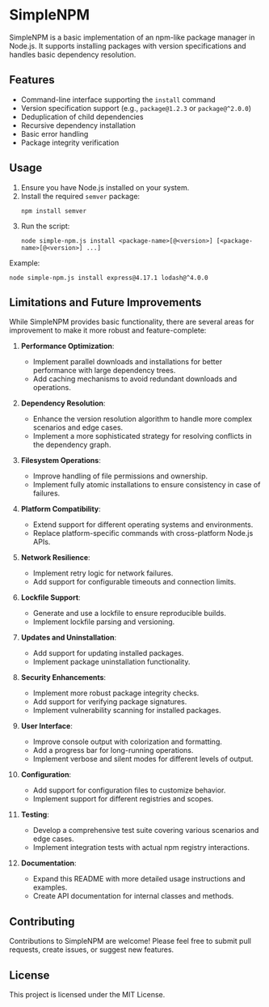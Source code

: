 # SimpleNPM

SimpleNPM is a basic implementation of an npm-like package manager in Node.js. It supports installing packages with version specifications and handles basic dependency resolution.

## Features

- Command-line interface supporting the `install` command
- Version specification support (e.g., `package@1.2.3` or `package@^2.0.0`)
- Deduplication of child dependencies
- Recursive dependency installation
- Basic error handling
- Package integrity verification

## Usage

1. Ensure you have Node.js installed on your system.
2. Install the required `semver` package:
   ```
   npm install semver
   ```
3. Run the script:
   ```
   node simple-npm.js install <package-name>[@<version>] [<package-name>[@<version>] ...]
   ```

Example:
```
node simple-npm.js install express@4.17.1 lodash@^4.0.0
```

## Limitations and Future Improvements

While SimpleNPM provides basic functionality, there are several areas for improvement to make it more robust and feature-complete:

1. **Performance Optimization**: 
   - Implement parallel downloads and installations for better performance with large dependency trees.
   - Add caching mechanisms to avoid redundant downloads and operations.

2. **Dependency Resolution**:
   - Enhance the version resolution algorithm to handle more complex scenarios and edge cases.
   - Implement a more sophisticated strategy for resolving conflicts in the dependency graph.

3. **Filesystem Operations**:
   - Improve handling of file permissions and ownership.
   - Implement fully atomic installations to ensure consistency in case of failures.

4. **Platform Compatibility**:
   - Extend support for different operating systems and environments.
   - Replace platform-specific commands with cross-platform Node.js APIs.

5. **Network Resilience**:
   - Implement retry logic for network failures.
   - Add support for configurable timeouts and connection limits.

6. **Lockfile Support**:
   - Generate and use a lockfile to ensure reproducible builds.
   - Implement lockfile parsing and versioning.

7. **Updates and Uninstallation**:
   - Add support for updating installed packages.
   - Implement package uninstallation functionality.

8. **Security Enhancements**:
   - Implement more robust package integrity checks.
   - Add support for verifying package signatures.
   - Implement vulnerability scanning for installed packages.

9. **User Interface**:
   - Improve console output with colorization and formatting.
   - Add a progress bar for long-running operations.
   - Implement verbose and silent modes for different levels of output.

10. **Configuration**:
    - Add support for configuration files to customize behavior.
    - Implement support for different registries and scopes.

11. **Testing**:
    - Develop a comprehensive test suite covering various scenarios and edge cases.
    - Implement integration tests with actual npm registry interactions.

12. **Documentation**:
    - Expand this README with more detailed usage instructions and examples.
    - Create API documentation for internal classes and methods.

## Contributing

Contributions to SimpleNPM are welcome! Please feel free to submit pull requests, create issues, or suggest new features.

## License

This project is licensed under the MIT License.